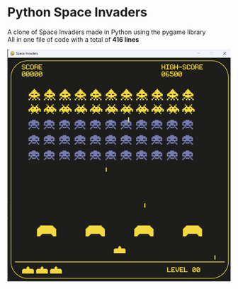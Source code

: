 # Python Space Invaders
A clone of Space Invaders made in Python using the pygame library <br>
All in one file of code with a total of **416 lines**

![Sample Screenshot](https://github.com/falconvn2006/python_space_invaders/blob/master/images/Sample.png)
